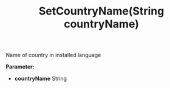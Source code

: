 ﻿---
uid: crmscript_ref_NSContact_SetCountryName
title: SetCountryName(String countryName)
intellisense: NSContact.SetCountryName
keywords: NSContact, GetCountryName
so.topic: reference
---

Name of country in installed language

**Parameter:** 
 - **countryName** String

